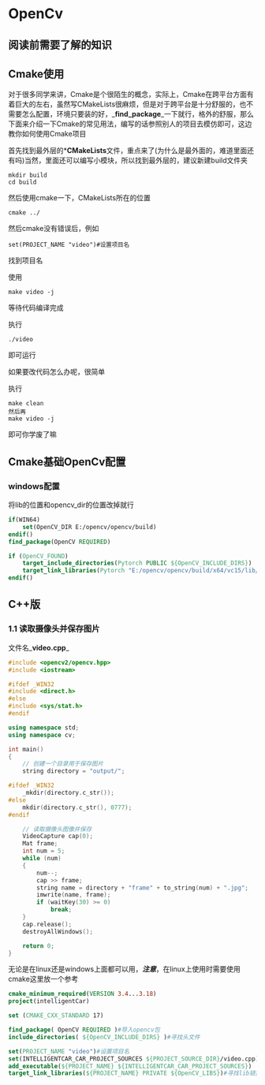# OpenCv

## 阅读前需要了解的知识

## Cmake使用

对于很多同学来讲，Cmake是个很陌生的概念，实际上，Cmake在跨平台方面有着巨大的左右，虽然写CMakeLists很麻烦，但是对于跨平台是十分舒服的，也不需要怎么配置，环境只要装的好，\_**find\_package**\_一下就行，格外的舒服，那么下面来介绍一下Cmake的常见用法，编写的话参照别人的项目去模仿即可，这边教你如何使用Cmake项目

首先找到最外层的\***CMakeLists**文件，重点来了(为什么是最外面的，难道里面还有吗)当然，里面还可以编写小模块，所以找到最外层的，建议新建build文件夹

```shell
mkdir build
cd build
```

然后使用cmake一下，CMakeLists所在的位置

```shell
cmake ../
```

然后cmake没有错误后，例如

```shell
set(PROJECT_NAME "video")#设置项目名
```

找到项目名

使用

```shell
make video -j
```

等待代码编译完成

执行

```shell
./video
```

即可运行

如果要改代码怎么办呢，很简单

执行

```shell
make clean
然后再
make video -j
```

即可你学废了嘛

## Cmake基础OpenCv配置

### windows配置

将lib的位置和opencv\_dir的位置改掉就行

```cmake
if(WIN64)
    set(OpenCV_DIR E:/opencv/opencv/build)
endif()    
find_package(OpenCV REQUIRED)

if (OpenCV_FOUND)
    target_include_directories(Pytorch PUBLIC ${OpenCV_INCLUDE_DIRS})
    target_link_libraries(Pytorch "E:/opencv/opencv/build/x64/vc15/lib/opencv_world455.lib")
endif()
```

## C++版

### 1.1 读取摄像头并保存图片

文件名\_**video.cpp**\_

```c++
#include <opencv2/opencv.hpp>
#include <iostream>

#ifdef _WIN32
#include <direct.h>
#else
#include <sys/stat.h>
#endif

using namespace std;
using namespace cv;

int main()
{
    // 创建一个目录用于保存图片
    string directory = "output/";

#ifdef _WIN32
    _mkdir(directory.c_str());
#else
    mkdir(directory.c_str(), 0777);
#endif

    // 读取摄像头图像并保存
    VideoCapture cap(0);
    Mat frame;
    int num = 5;
    while (num)
    {
        num--;
        cap >> frame;
        string name = directory + "frame" + to_string(num) + ".jpg";
        imwrite(name, frame);
        if (waitKey(30) >= 0)
            break;
    }
    cap.release();
    destroyAllWindows();

    return 0;
}

```

无论是在linux还是windows上面都可以用，_**注意**_，在linux上使用时需要使用cmake这里放一个参考

```cmake
cmake_minimum_required(VERSION 3.4...3.18)
project(intelligentCar)

set (CMAKE_CXX_STANDARD 17)

find_package( OpenCV REQUIRED )#导入opencv包
include_directories( ${OpenCV_INCLUDE_DIRS} )#寻找头文件

set(PROJECT_NAME "video")#设置项目名
set(INTELLIGENTCAR_CAR_PROJECT_SOURCES ${PROJECT_SOURCE_DIR}/video.cpp)#选择编译文件名
add_executable(${PROJECT_NAME} ${INTELLIGENTCAR_CAR_PROJECT_SOURCES})
target_link_libraries(${PROJECT_NAME} PRIVATE ${OpenCV_LIBS})#寻找lib链接库
```
